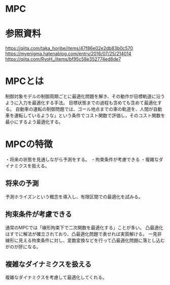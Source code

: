 # MPC

# 参照資料
https://qiita.com/taka_horibe/items/47f86e02e2db83b0c570
https://myenigma.hatenablog.com/entry/2016/07/25/214014
https://qiita.com/RyoH_/items/bf95c58e352774ed8de7

# MPCとは
制御対象モデルの制御周期ごとに最適化問題を解き、その動作が目標軌道に沿うように入力を最適化する手法。
目標状態までの過程も含めても含めて最適化する。
自動車の運転の制御問題では、ゴール地点までの車の軌道を、人間が自動車を運転しているような」という条件でコスト関数で評価し，そのコスト関数を最小にするよう最適化する。

# MPCの特徴
・将来の状態を見通しながら予測をする。
・拘束条件が考慮できる
・複雑なダイナミクスを扱える。

## 将来の予測
予測ホライズンという概念を導入し、有限区間での最適化を試みる。

## 拘束条件が考慮できる
通常のMPCでは「線形拘束下で二次関数を最適化する」ことが多い。
凸最適化はすでに解法が確立されており、凸最適化問題で表せれば実質解ける。
一見非線形に見える拘束条件に対し、変数変換などを行って凸最適化問題に落とし込むがのが肝になる。

## 複雑なダイナミクスを扱える
複雑なダイナミクスを考慮して最適化してくれる。



